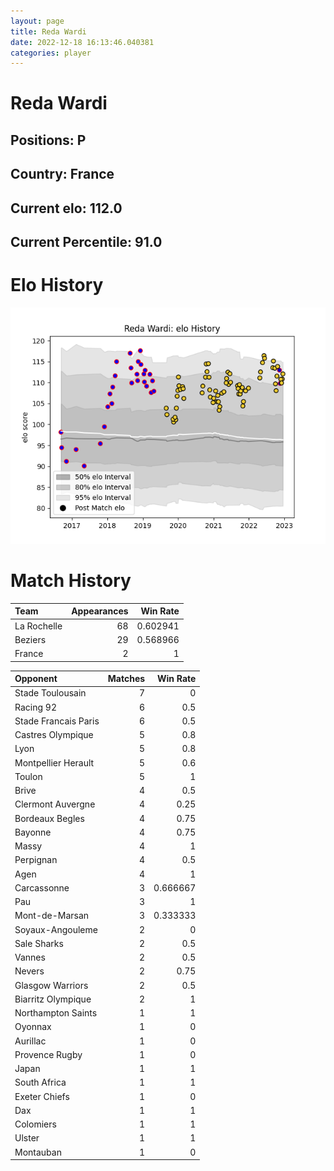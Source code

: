```yaml
---  
layout: page  
title: Reda Wardi  
date: 2022-12-18 16:13:46.040381  
categories: player  
---
```

# Reda Wardi

## Positions: P

## Country: France

## Current elo: 112.0

## Current Percentile: 91.0

# Elo History


![elo history](history_RedaWardi.png)
# Match History


| Team        |   Appearances |   Win Rate |
|:------------|--------------:|-----------:|
| La Rochelle |            68 |   0.602941 |
| Beziers     |            29 |   0.568966 |
| France      |             2 |   1        |

| Opponent             |   Matches |   Win Rate |
|:---------------------|----------:|-----------:|
| Stade Toulousain     |         7 |   0        |
| Racing 92            |         6 |   0.5      |
| Stade Francais Paris |         6 |   0.5      |
| Castres Olympique    |         5 |   0.8      |
| Lyon                 |         5 |   0.8      |
| Montpellier Herault  |         5 |   0.6      |
| Toulon               |         5 |   1        |
| Brive                |         4 |   0.5      |
| Clermont Auvergne    |         4 |   0.25     |
| Bordeaux Begles      |         4 |   0.75     |
| Bayonne              |         4 |   0.75     |
| Massy                |         4 |   1        |
| Perpignan            |         4 |   0.5      |
| Agen                 |         4 |   1        |
| Carcassonne          |         3 |   0.666667 |
| Pau                  |         3 |   1        |
| Mont-de-Marsan       |         3 |   0.333333 |
| Soyaux-Angouleme     |         2 |   0        |
| Sale Sharks          |         2 |   0.5      |
| Vannes               |         2 |   0.5      |
| Nevers               |         2 |   0.75     |
| Glasgow Warriors     |         2 |   0.5      |
| Biarritz Olympique   |         2 |   1        |
| Northampton Saints   |         1 |   1        |
| Oyonnax              |         1 |   0        |
| Aurillac             |         1 |   0        |
| Provence Rugby       |         1 |   0        |
| Japan                |         1 |   1        |
| South Africa         |         1 |   1        |
| Exeter Chiefs        |         1 |   0        |
| Dax                  |         1 |   1        |
| Colomiers            |         1 |   1        |
| Ulster               |         1 |   1        |
| Montauban            |         1 |   0        |